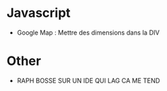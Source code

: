 # Javascript

* Google Map : Mettre des dimensions dans la DIV

# Other
* RAPH BOSSE SUR UN IDE QUI LAG CA ME TEND
